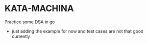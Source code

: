 # KATA-MACHINA

Practice some DSA in go

- just adding the example for now and test cases are not that good currently